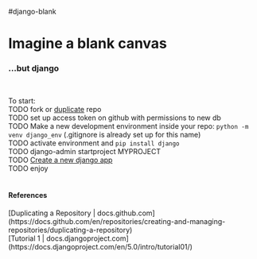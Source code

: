#django-blank
<H1>
Imagine a blank canvas
</H1>

<h3>
...but django
</h3>
<br>
<body>

To start: 
<br>
TODO fork or [duplicate](https://docs.github.com/en/repositories/creating-and-managing-repositories/duplicating-a-repository) repo
<br>
TODO set up access token on github with permissions to new db
<br>
TODO Make a new development environment inside your repo: `python -m venv django_env` (.gitignore is already set up for this name)
<br>
TODO activate environment and `pip install django` 
<br>
TODO django-admin startproject MYPROJECT
<br>
TODO [Create a new django app](https://docs.djangoproject.com/en/5.0/intro/tutorial01/)
<br>
TODO enjoy
<br>
<br>
<h4>
References
</h4>
[Duplicating a Repository | docs.github.com](https://docs.github.com/en/repositories/creating-and-managing-repositories/duplicating-a-repository)
<br>[Tutorial 1 | docs.djangoproject.com](https://docs.djangoproject.com/en/5.0/intro/tutorial01/)
</body>